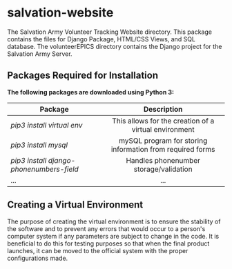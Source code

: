 # salvation-website
The Salvation Army Volunteer Tracking Website directory. This package contains the files for Django Package, HTML/CSS Views,
and SQL database.
The volunteerEPICS directory contains the Django project for the Salvation Army Server.

## Packages Required for Installation

__The following packages are downloaded using Python 3:__

| Package                                  |                         Description                          |
| ---------------------------------------- | :----------------------------------------------------------: |
| _pip3 install virtual env_               |    This allows for the creation of a virtual environment     |
| _pip3 install mysql_                     |  mySQL program for storing information from required forms   |
| _pip3 install django-phonenumbers-field_ | Handles phonenumber storage/validation                       |
| ...                                      |                         ...                                  |

## Creating a Virtual Environment

The purpose of creating the virtual environment is to ensure the stability of the software and to prevent any errors that would occur to a person's computer system if any parameters are subject to change in the code. It is beneficial to do this for testing purposes so that when the final product launches, it can be moved to the official system with the proper configurations made.

